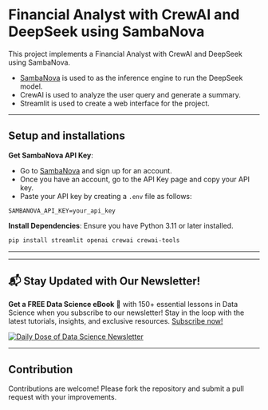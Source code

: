 # Financial Analyst with CrewAI and DeepSeek using SambaNova

This project implements a Financial Analyst with CrewAI and DeepSeek using SambaNova.
- [SambaNova](https://fnf.dev/4jH8edk) is used to as the inference engine to run the DeepSeek model.
- CrewAI is used to analyze the user query and generate a summary.
- Streamlit is used to create a web interface for the project.


---
## Setup and installations

**Get SambaNova API Key**:
- Go to [SambaNova](https://fnf.dev/4jH8edk) and sign up for an account.
- Once you have an account, go to the API Key page and copy your API key.
- Paste your API key by creating a `.env` file as follows:

```
SAMBANOVA_API_KEY=your_api_key
```


**Install Dependencies**:
   Ensure you have Python 3.11 or later installed.
   ```bash
   pip install streamlit openai crewai crewai-tools
   ```

---


---

## 📬 Stay Updated with Our Newsletter!
**Get a FREE Data Science eBook** 📖 with 150+ essential lessons in Data Science when you subscribe to our newsletter! Stay in the loop with the latest tutorials, insights, and exclusive resources. [Subscribe now!](https://join.dailydoseofds.com)

[![Daily Dose of Data Science Newsletter](https://github.com/patchy631/ai-engineering/blob/main/resources/join_ddods.png)](https://join.dailydoseofds.com)

---

## Contribution

Contributions are welcome! Please fork the repository and submit a pull request with your improvements.
